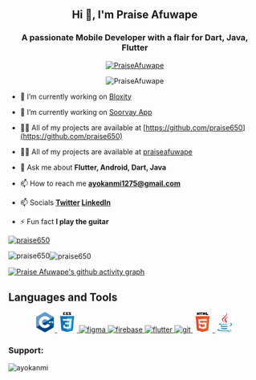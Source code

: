 <h2 align="center">Hi 👋, I'm Praise Afuwape</h2>
<h3 align="center">A passionate Mobile Developer with a flair for Dart, Java, Flutter</h3>

<p align="center"> <a href="https://twitter.com/PraiseAfuwape" target="blank"><img src="https://img.shields.io/twitter/follow/PraiseAfuwape?logo=twitter&style=for-the-badge" alt="PraiseAfuwape" /></a> </p>
<p align="center"> <img src="https://komarev.com/ghpvc/?username=PraiseAfuwape&label=Total%20Profile%20Views&color=800080&style=flat" alt="PraiseAfuwape" /> </p>

- 🔭 I’m currently working on [Bloxity](https://github.com/Praise650/Bloxity)

- 🔭 I’m currently working on [Soorvay App](https://github.com/Praise650/survey_app) 

<!-- - 🌱 I’m currently learning **RedwoodJs, Snaplet, Prisma** -->

<!-- - 👯 I’m looking to collaborate on [Autonomov](https://autonomov.vercel.app) -->

- 👨‍💻 All of my projects are available at [https://github.com/praise650](https://github.com/praise650)

- 👨‍💻 All of my projects are available at [praiseafuwape](bit.ly/praiseafuwape)
  
<!-- - 📝 I sometimes write articles on [https://blog.elcharitas.dev](https://blog.elcharitas.dev) -->

- 💬 Ask me about **Flutter, Android, Dart, Java**

- 📫 How to reach me **ayokanmi1275@gmail.com**

- 📫 Socials **[Twitter](https://twitter.com/PraiseAfuwape) [LinkedIn](https://www.linkedin.com/in/praise-afuwape-a47a95214/)**

<!-- - 📄 Know about my experiences [https://elcharitas.dev](https://elcharitas.dev) -->

- ⚡ Fun fact **I play the guitar**


<p align="left"> <a href="https://github.com/ryo-ma/github-profile-trophy"><img src="https://github-profile-trophy.vercel.app/?username=praise650&theme=dracula" alt="praise650" /></a> </p>

<p><img align="left" src="https://github-readme-stats.vercel.app/api/top-langs?username=praise650&show_icons=false&locale=en&langs_count=15" alt="praise650" /></p>

<!-- <a href="https://app.daily.dev/praise650"><img src="https://api.daily.dev/devcards/cf82a72702dc436bb0d59be992f22761.png?r=95r" width="300" alt="Praise Afuwape | Mobile Dev Card"/></a> -->

<p><img align="center" src="https://github-readme-streak-stats.herokuapp.com/?user=praise650&" alt="praise650" /></p>

[![Praise Afuwape's github activity graph](https://github-readme-activity-graph.vercel.app/graph?username=praise650&theme=dracula)](https://github.com/ashutosh00710/github-readme-activity-graph)

## Languages and Tools
<p align="center"> <a href="https://www.w3schools.com/cpp/" target="_blank" rel="noreferrer"> <img src="https://raw.githubusercontent.com/devicons/devicon/master/icons/cplusplus/cplusplus-original.svg" alt="cplusplus" width="40" height="40"/> </a> <a href="https://www.w3schools.com/css/" target="_blank" rel="noreferrer"> <img src="https://raw.githubusercontent.com/devicons/devicon/master/icons/css3/css3-original-wordmark.svg" alt="css3" width="40" height="40"/> </a> <a href="https://www.figma.com/" target="_blank" rel="noreferrer"> <img src="https://www.vectorlogo.zone/logos/figma/figma-icon.svg" alt="figma" width="40" height="40"/> </a> <a href="https://firebase.google.com/" target="_blank" rel="noreferrer"> <img src="https://www.vectorlogo.zone/logos/firebase/firebase-icon.svg" alt="firebase" width="40" height="40"/> </a> <a href="https://flutter.dev" target="_blank" rel="noreferrer"> <img src="https://www.vectorlogo.zone/logos/flutterio/flutterio-icon.svg" alt="flutter" width="40" height="40"/> </a> <a href="https://git-scm.com/" target="_blank" rel="noreferrer"> <img src="https://www.vectorlogo.zone/logos/git-scm/git-scm-icon.svg" alt="git" width="40" height="40"/> </a> <a href="https://www.w3.org/html/" target="_blank" rel="noreferrer"> <img src="https://raw.githubusercontent.com/devicons/devicon/master/icons/html5/html5-original-wordmark.svg" alt="html5" width="40" height="40"/> </a> <a href="https://www.java.com" target="_blank" rel="noreferrer"> <img src="https://raw.githubusercontent.com/devicons/devicon/master/icons/java/java-original.svg" alt="java" width="40" height="40"/> </a> </p>

<h3 align="left">Support:</h3>
<p><a href="https://www.buymeacoffee.com/ayokanmi"> <img align="left" src="https://cdn.buymeacoffee.com/buttons/v2/default-yellow.png" height="50" width="210" alt="ayokanmi" /></a></p>
